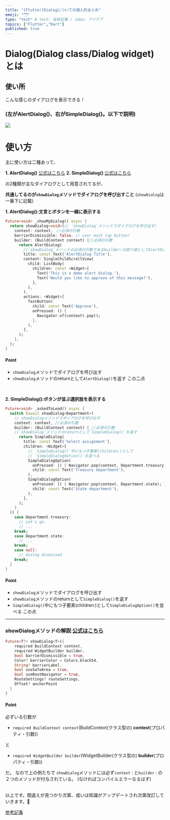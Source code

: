 ```yaml
---
title: "[Flutter]Dialogについての個人的まとめ"
emoji: "🗂"
type: "tech" # tech: 技術記事 / idea: アイデア
topics: ["Flutter","Dart"]
published: true
---
```

# Dialog(Dialog class/Dialog widget) とは
## 使い所
こんな感じのダイアログを表示できる！
### (左がAlertDialog()、右がSimpleDialog()。以下で説明)
![](https://www.flutterbeads.com/wp-content/uploads/2022/03/flutter-dialog-demo-1024x874.png)
# 使い方
主に使い方は二種あって、

 **1. AlertDialog()** [公式はこちら](https://api.flutter.dev/flutter/material/AlertDialog-class.html)
 **2. SimpleDialog()** [公式はこちら](https://api.flutter.dev/flutter/material/SimpleDialog-class.html)

の2種類が主なダイアログとして用意されてるが、

**共通してるのが`showDialog`メソッドでダイアログを呼び出すこと**
(`showDialog`は一番下に記載)
<br>

**1. AlertDialog():文言とボタンを一緒に表示する**
```dart:main.dart
Future<void> _showMyDialog() async {
  return showDialog<void>(// `showDialog`メソッドでダイアログを呼び出す!
    context: context,　//必須の引数
    barrierDismissible: false, // user must tap button!
    builder: (BuildContext context) {//必須の引数
      return AlertDialog(
        //`showDialog`メソッドの必須の引数であるbuilder:の戻り値としてAlertDialog()を返す！
        title: const Text('AlertDialog Title'),
        content: SingleChildScrollView(
          child: ListBody(
            children: const <Widget>[
              Text('This is a demo alert dialog.'),
              Text('Would you like to approve of this message?'),
            ],
          ),
        ),
        actions: <Widget>[
          TextButton(
            child: const Text('Approve'),
            onPressed: () {
              Navigator.of(context).pop();
            },
          ),
        ],
      );
    },
  );
}
```
#### Point
- `showDialog`メソッドでダイアログを呼び出す
- `showDialog`メソッドのreturnとして`AlertDialog()`を返す
この二点
<br>

**2. SimpleDialog():ボタンが並ぶ選択肢を表示する**
```dart:main.dart
Future<void> _askedToLead() async {
  switch (await showDialog<Department>(
    // showDialogメソッドでダイアログを呼び出す
    context: context, //必須の引数
    builder: (BuildContext context) { //必須の引数
    //`showDialog`メソッドのreturnとして`SimpleDialog()`を返す
      return SimpleDialog(
        title: const Text('Select assignment'),
        children: <Widget>[
          // `SimpleDialog()`中にもつ子要素(children:)として
          // `SimpleDialogOption()`を並べる
          SimpleDialogOption(
            onPressed: () { Navigator.pop(context, Department.treasury); },
            child: const Text('Treasury department'),
          ),
          SimpleDialogOption(
            onPressed: () { Navigator.pop(context, Department.state); },
            child: const Text('State department'),
          ),
        ],
      );
    }
  )) {
    case Department.treasury:
      // Let's go.
      // ...
    break;
    case Department.state:
      // ...
    break;
    case null:
      // dialog dismissed
    break;
  }
}
```
#### Point
- `showDialog`メソッドでダイアログを呼び出す
- `showDialog`メソッドのreturnとして`SimpleDialog()`を返す
- `SimpleDialog()`中にもつ子要素(children:)として`SimpleDialogOption()`を並べる
この点

***
### showDialogメソッドの解説 [公式はこちら](https://api.flutter.dev/flutter/material/showDialog.html)
```dart:main.dart
Future<T?> showDialog<T>({
    required BuildContext context,
    required WidgetBuilder builder,
    bool barrierDismissible = true,
    Color? barrierColor = Colors.black54,
    String? barrierLabel,
    bool useSafeArea = true,
    bool useRootNavigator = true,
    RouteSettings? routeSettings,
    Offset? anchorPoint
  }
)
```
#### Point
必ずいる引数が
- `required BuildContext context`(BuildContext(クラス型の) **context**(プロパティ・引数))

と
- `required WidgetBuilder builder`(WidgetBuilder(クラス型の) **builder**(プロパティ・引数))

だ。
なので上の例たちで
`showDialog`メソッドには必ず`context：`と`builder：`の２つのメソッドが付与されている。
(なければコンパイルエラーなるはず)

<br>
以上です。間違えが見つかり次第、或いは知識がアップデートされ次第改訂していきます。🙏

[参考記事](https://kimuralog.com/?p=2084)